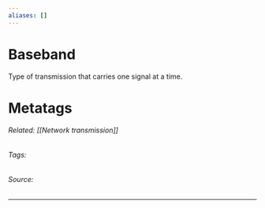 ```yaml
---
aliases: []
---
```

# Baseband
Type of transmission that carries one signal at a time.











# Metatags
###### Related:  [[Network transmission]]
###### Tags: 
###### Source: 

---
